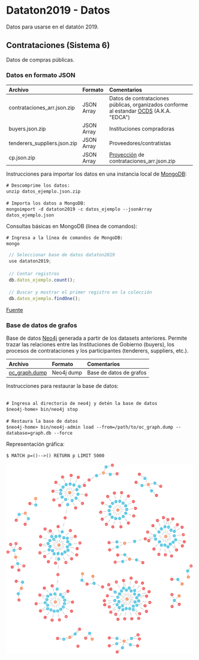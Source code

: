 # Dataton2019 - Datos 
Datos para usarse en el datatón 2019.

## Contrataciones (Sistema 6)
Datos de compras públicas.

### Datos en formato JSON
| Archivo        | Formato  | Comentarios  |
| :------------- |:-------------| :-----|
| contrataciones_arr.json.zip      | JSON Array| Datos de contrataciones públicas, organizados conforme al estandar [OCDS](https://standard.open-contracting.org/latest/es/) (A.K.A. "EDCA") |
| buyers.json.zip | JSON Array| Instituciones compradoras |
| tenderers_suppliers.json.zip| JSON Array| Proveedores/contratistas|
| cp.json.zip| JSON Array| [Proyección](https://en.wikipedia.org/wiki/Projection_\(relational_algebra\)) de contrataciones_arr.json.zip|

Instrucciones para importar los datos en una instancia local de [MongoDB](https://www.mongodb.com/):
```shell script
# Descomprime los datos:
unzip datos_ejemplo.json.zip

# Importa los datos a MongoDB:
mongoimport -d dataton2019 -c datos_ejemplo --jsonArray datos_ejemplo.json
```

Consultas básicas en MongoDB (línea de comandos):
```shell script
# Ingresa a la línea de comandos de MongoDB:
mongo
```

```javascript
 // Seleccionar base de datos dataton2019
 use dataton2019;

 // Contar registros
 db.datos_ejemplo.count();

 // Buscar y mostrar el primer registro en la colección 
 db.datos_ejemplo.findOne();
```

[Fuente](https://compranetinfo.hacienda.gob.mx/info/datos/archivo.php?idc=3&ida=9)

### Base de datos de grafos
Base de datos [Neo4j](https://neo4j.com/) generada a partir de los datasets anteriores. Permite trazar las relaciones entre las Instituciones de 
Gobierno (buyers), los procesos de contrataciones y los participantes (tenderers, suppliers, etc.).

| Archivo        | Formato  | Comentarios  |
| :------------- |:-------------| :-----|
| [oc_graph.dump](https://drive.google.com/drive/u/1/folders/1bKE30mzxcRmQtPxQ8mCyaE7gYJdTiiHL) | Neo4j dump | Base de datos de grafos |

Instrucciones para restaurar la base de datos:
```shell script

# Ingresa al directorio de neo4j y detén la base de datos
$neo4j-home> bin/neo4j stop

# Restaura la base de datos
$neo4j-home> bin/neo4j-admin load --from=/path/to/oc_graph.dump --database=graph.db --force
```
Representación gráfica:
```
$ MATCH p=()-->() RETURN p LIMIT 5000
```
![alt Graph database](https://raw.githubusercontent.com/PDNMX/datosDataton2019/master/S6_Contrataciones/graph.png)


